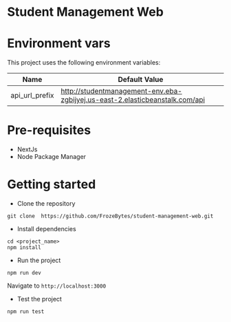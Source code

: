 # Student Management Web

# Environment vars
This project uses the following environment variables:

| Name                          | Default Value                    |
| ----------------------------- | ---------------------------------|
| api_url_prefix                 | http://studentmanagement-env.eba-zgbijyej.us-east-2.elasticbeanstalk.com/api                            |


# Pre-requisites
- NextJs
- Node Package Manager


# Getting started
- Clone the repository
```
git clone  https://github.com/FrozeBytes/student-management-web.git
```
- Install dependencies
```
cd <project_name>
npm install
```
- Run the project
```
npm run dev
```
  Navigate to `http://localhost:3000`

- Test the project
```
npm run test
```